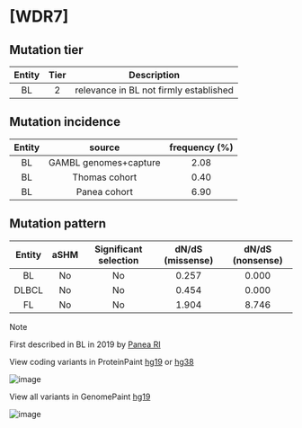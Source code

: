 # [WDR7]

## Mutation tier

|Entity|Tier|Description                           |
|:------:|:----:|--------------------------------------|
|BL    |2   |relevance in BL not firmly established|
## Mutation incidence

|Entity|source               |frequency (%)|
|:------:|:---------------------:|:-------------:|
|BL    |GAMBL genomes+capture|2.08         |
|BL    |Thomas cohort        |0.40         |
|BL    |Panea cohort         |6.90         |

## Mutation pattern

|Entity|aSHM|Significant selection|dN/dS (missense)|dN/dS (nonsense)|
|:------:|:----:|:---------------------:|:----------------:|:----------------:|
|BL    |No  |No                   |0.257           |0.000           |
|DLBCL |No  |No                   |0.454           |0.000           |
|FL    |No  |No                   |1.904           |8.746           |


> [!NOTE]
> First described in BL in 2019 by [Panea RI](https://pubmed.ncbi.nlm.nih.gov/31558468)

View coding variants in ProteinPaint [hg19](https://www.bcgsc.ca/downloads/morinlab/GAMBL/test/genes/WDR7_protein.html)  or [hg38](https://www.bcgsc.ca/downloads/morinlab/GAMBL/test/genes/WDR7_protein_hg38.html)

![image](../../images/proteinpaint/WDR7_NM_015285.svg)

View all variants in GenomePaint [hg19](https://www.bcgsc.ca/downloads/morinlab/GAMBL/test/genes/WDR7.html)

![image](../../images/proteinpaint/WDR7.svg)
